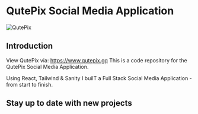 #   QutePix Social Media Application
![QutePix]()

## Introduction
View QutePix via: https://www.qutepix.gq
This is a code repository for the QutePix Social Media Application.

Using React, Tailwind & Sanity I builT a Full Stack Social Media Application - from start to finish.

## Stay up to date with new projects


